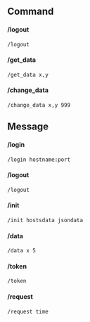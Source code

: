 ## Command

#### /logout
    /logout
#### /get_data
    /get_data x,y

#### /change_data
    /change_data x,y 999



## Message

#### /login
    /login hostname:port

#### /logout
    /logout

#### /init
    /init hostsdata jsondata

#### /data
    /data x 5

#### /token
    /token

#### /request
    /request time
